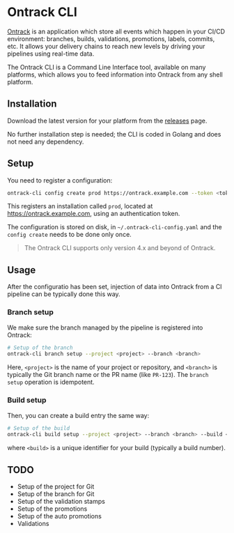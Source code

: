 Ontrack CLI
===========

[Ontrack](https://github.com/nemerosa/ontrack) is an application which store all events which happen in your CI/CD environment: branches, builds, validations, promotions, labels, commits, etc. It allows your delivery chains to reach new levels by driving your pipelines using real-time data.

The Ontrack CLI is a Command Line Interface tool, available on many platforms, which allows you to feed information into Ontrack from any shell platform.

## Installation

Download the latest version for your platform from the [releases](https://github.com/nemerosa/ontrack-cli/releases) page.

No further installation step is needed; the CLI is coded in Golang and does not need any dependency.

## Setup

You need to register a configuration:

```bash
ontrack-cli config create prod https://ontrack.example.com --token <token>
```

This registers an installation called `prod`, located at https://ontrack.example.com, using an authentication token.

The configuration is stored on disk, in `~/.ontrack-cli-config.yaml` and the `config create` needs to be done only once.

> The Ontrack CLI supports only version 4.x and beyond of Ontrack.

## Usage

After the configuratio has been set, injection of data into Ontrack from a CI pipeline can be typically done this way.

### Branch setup

We make sure the branch managed by the pipeline is registered into Ontrack:

```bash
# Setup of the branch
ontrack-cli branch setup --project <project> --branch <branch>
```

Here, `<project>` is the name of your project or repository, and `<branch>` is typically the Git branch name
or the PR name (like `PR-123`). The `branch setup` operation is idempotent.

### Build setup

Then, you can create a build entry the same way:

```bash
# Setup of the build
ontrack-cli build setup --project <project> --branch <branch> --build <build>
```

where `<build>` is a unique identifier for your build (typically a build number).

## TODO

- Setup of the project for Git
- Setup of the branch for Git
- Setup of the validation stamps
- Setup of the promotions
- Setup of the auto promotions
- Validations

